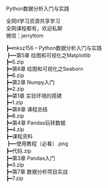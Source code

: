 Python数据分析入门与实践

全网it学习资源共享学习<br>全网课程都有，欢迎私聊<br>微信：jerryttom<br>

┣━mksz156 – Python数据分析入门与实践<br> ┣━第5章 绘图和可视化之Matplotlib<br> ┣━5.zip<br> ┣━第6章 绘图和可视化之Seaborn<br> ┣━6.zip<br> ┣━第2章 Numpy入门<br> ┣━2.zip<br> ┣━第1章 实验环境的搭建<br> ┣━1.zip<br> ┣━第8章 课程总结<br> ┣━8.zip<br> ┣━第4章 Pandas玩转数据<br> ┣━4.zip<br> ┣━课程资料<br> ┣━使用教程（必看）.png<br> ┣━代码.zip<br> ┣━第3章 Pandas入门<br> ┣━3.zip<br> ┣━第7章 数据分析项目实战<br> ┣━7.zip